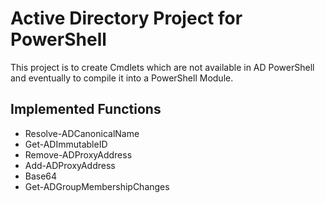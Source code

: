 # Active Directory Project for PowerShell
This project is to create Cmdlets which are not available in AD PowerShell and eventually to compile it into a PowerShell Module.
## Implemented Functions
* Resolve-ADCanonicalName
* Get-ADImmutableID
* Remove-ADProxyAddress
* Add-ADProxyAddress
* Base64
* Get-ADGroupMembershipChanges